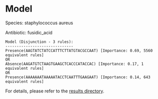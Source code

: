 
# Model

Species: staphylococcus aureus

Antibiotic: fusidic_acid

```
Model (Disjunction - 3 rules):
------------------------------
Presence(AAGTATCTATCCATTTCTTATGTACGCCAAT) [Importance: 0.69, 5560 equivalent rules]
OR
Absence(AAGATGTCTAAGTGAAGCTCACCCATACCAC) [Importance: 0.17, 1 equivalent rules]
OR
Presence(AAAAAAATAAAAATACCTCAATTTGAAGAAT) [Importance: 0.14, 643 equivalent rules]

```

For details, please refer to the [results directory](../../../../../results/scm_b/staphylococcus+aureus/fusidic_acid/repeat_7/).

